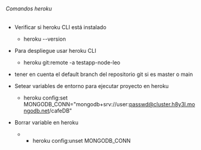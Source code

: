 ###### Comandos heroku
- Verificar si heroku CLI está instalado
    - heroku --version

- Para despliegue usar heroku CLI
    - heroku git:remote -a testapp-node-leo

* tener en cuenta el default branch del repositorio git si es master o main

- Setear variables de entorno para ejecutar proyecto en heroku
    - heroku config:set MONGODB_CONN="mongodb+srv://user:passwd@cluster.h8y3l.mongodb.net/cafeDB"

- Borrar variable en heroku
    - - heroku config:unset MONGODB_CONN